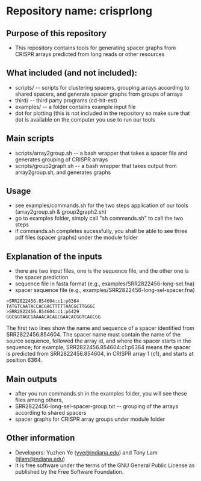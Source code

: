 # Repository name: crisprlong
## Purpose of this repository
- This repository contains tools for generating spacer graphs from CRISPR arrays predicted from long reads or other resources
## What included (and not included):
- scripts/ -- scripts for clustering spacers, grouping arrays according to shared spacers, and generate spacer graphs from groups of arrays
- third/ -- third party programs (cd-hit-est)
- examples/ -- a folder contains example input file
- dot for plotting (this is not included in the repository so make sure that dot is available on the computer you use to run our tools
## Main scripts
- scripts/array2group.sh -- a bash wrapper that takes a spacer file and generates grouping of CRISPR arrays
- scripts/group2graph.sh -- a bash wrapper that takes output from array2group.sh, and generates graphs
## Usage
- see examples/commands.sh for the two steps application of our tools (array2group.sh & group2graph2.sh)
- go to examples folder, simply call "sh commands.sh" to call the two steps
- if commands.sh completes sucessfully, you shall be able to see three pdf files (spacer graphs) under the module folder
## Explanation of the inputs
- there are two input files, one is the sequence file, and the other one is the spacer prediction
- sequence file in fasta format (e.g.,  examples/SRR2822456-long-sel.fna)
- spacer sequence file (e.g., examples/SRR2822456-long-sel-spacer.fna)
```
>SRR2822456.854604:c1:p6364
TATGTCAATACCACGACTTTTTAACGCTTGGGC
>SRR2822456.854604:c1:p6429
GGCGGTAGCGAAAACACAGCGAACACGGTCAGCGG
```
The first two lines show the name and sequence of a spacer identified from SRR2822456.854604. The spacer name must contain the name of the source sequence, followed the array id, and where the spacer starts in the sequence; for example, SRR2822456.854604:c1:p6364 means the spacer is predicted from SRR2822456.854604, in CRISPR array 1 (c1), and starts at position 6364.
## Main outputs
- after you run commands.sh in the examples folder, you will see these files among others,
- SRR2822456-long-sel-spacer-group.txt -- grouping of the arrays according to shared spacers 
- spacer graphs for CRISPR array groups under module folder
## Other information
- Developers: Yuzhen Ye (yye@indiana.edu) and Tony Lam (tjlam@indiana.edu)
- It is free software under the terms of the GNU General Public License as published by
the Free Software Foundation.
